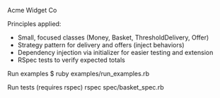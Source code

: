 Acme Widget Co

Principles applied:
- Small, focused classes (Money, Basket, ThresholdDelivery, Offer)
- Strategy pattern for delivery and offers (inject behaviors)
- Dependency injection via initializer for easier testing and extension
- RSpec tests to verify expected totals

Run examples
$ ruby examples/run_examples.rb

Run tests (requires rspec)
 rspec spec/basket_spec.rb
